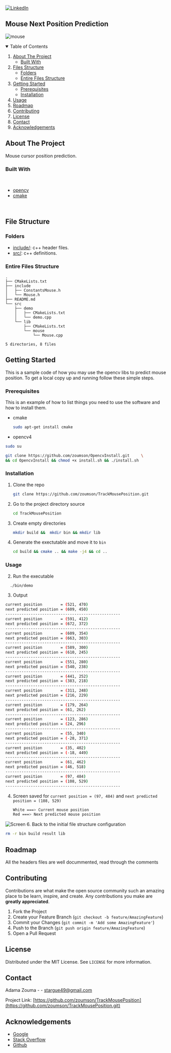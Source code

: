 [![LinkedIn][linkedin-shield]][linkedin-url]
<!--
[![Contributors][contributors-shield]][contributors-url]
[![Forks][forks-shield]][forks-url]
[![Stargazers][stars-shield]][stars-url]
[![Issues][issues-shield]][issues-url]
[![MIT License][license-shield]][license-url]
[![LinkedIn][linkedin-shield]][linkedin-url]


[![Github][github-shield]][github.com/zoumson?tab=repositories]
[![Stack Overflow][stackoverflow-shield]][stackoverflow.com/users/11175375/adam]
[![Leetcode][leetcode-shield]][eetcode.com/Hard_Code/]
-->
## Mouse Next Position Prediction 
![mouse](https://user-images.githubusercontent.com/38358621/122943458-9fde1e80-d3a9-11eb-8de8-6e91af8ae3fe.png)
<!-- TABLE OF CONTENTS -->
<details open="open">
  <summary>Table of Contents</summary>
  <ol>
    <li>
      <a href="#about-the-project">About The Project</a>
      <ul>
        <li><a href="#built-with">Built With</a></li>
      </ul>
    </li>
    <li>
      <a href="#file-structure">Files Structure</a>
      <ul>
        <li><a href="#folders">Folders</a></li>
        <li><a href="#entire-files-structure">Entire Files Structure</a></li>
      </ul>
    </li>
    <li>
      <a href="#getting-started">Getting Started</a>
      <ul>
        <li><a href="#prerequisites">Prerequisites</a></li>
        <li><a href="#installation">Installation</a></li>
      </ul>
    </li>
    <li><a href="#usage">Usage</a></li>
    <li><a href="#roadmap">Roadmap</a></li>
    <li><a href="#contributing">Contributing</a></li>
    <li><a href="#license">License</a></li>
    <li><a href="#contact">Contact</a></li>
    <li><a href="#acknowledgements">Acknowledgements</a></li>
  </ol>
</details>



<!-- ABOUT THE PROJECT -->
## About The Project
<!-- [![Product Name Screen Shot][product-screenshot]](https://example.com) -->
Mouse cursor position prediction.
<!--Built with -->
### Built With

<br>

* [opencv](https://opencv.org/)
* [cmake](https://cmake.org/)

<br>

## File Structure

### Folders

* [include/](include/): c++ header files.
* [src/](src/): c++ definitions.


### Entire Files Structure 

```
.
├── CMakeLists.txt
├── include
│   ├── ConstantsMouse.h
│   └── Mouse.h
├── README.md
└── src
    ├── demo
    │   ├── CMakeLists.txt
    │   └── demo.cpp
    └── lib
        ├── CMakeLists.txt
        └── mouse
            └── Mouse.cpp

5 directories, 8 files
```


<!-- GETTING STARTED -->
## Getting Started

This is a sample code of how you may use  the opencv libs to predict mouse position.
To get a local copy up and running follow these simple steps.

### Prerequisites

This is an example of how to list things you need to use the software and how to install them.
* cmake
  ```sh
  sudo apt-get install cmake
  ```

 * opencv4
 ```sh
 sudo su
 ```
 ```sh
git clone https://github.com/zoumson/OpencvInstall.git     \
&& cd OpencvInstall && chmod +x install.sh && ./install.sh
 ```
### Installation

1. Clone the repo
   ```sh
   git clone https://github.com/zoumson/TrackMousePosition.git
   ```
2. Go to the project directory source
   ```sh
   cd TrackMousePosition
   ```
3. Create empty directories 
   ```sh
   mkdir build &&  mkdir bin && mkdir lib
   ```
5. Generate the exectutable and move it to `bin`
   ```sh
   cd build && cmake .. && make -j4 && cd ..
   ```

<!-- USAGE EXAMPLES -->
### Usage

2. Run the executable 
 ```sh
   ./bin/demo 
```
3. Output
```sh
current position        = (521, 470)
next predicted position = (609, 450)
--------------------------------------------------
current position        = (591, 412)
next predicted position = (672, 372)
--------------------------------------------------
current position        = (609, 354)
next predicted position = (663, 303)
--------------------------------------------------
current position        = (589, 300)
next predicted position = (610, 245)
--------------------------------------------------
current position        = (551, 280)
next predicted position = (540, 238)
--------------------------------------------------
current position        = (441, 252)
next predicted position = (383, 218)
--------------------------------------------------
current position        = (311, 248)
next predicted position = (216, 229)
--------------------------------------------------
current position        = (179, 264)
next predicted position = (61, 262)
--------------------------------------------------
current position        = (123, 286)
next predicted position = (24, 296)
--------------------------------------------------
current position        = (55, 340)
next predicted position = (-28, 371)
--------------------------------------------------
current position        = (35, 402)
next predicted position = (-18, 449)
--------------------------------------------------
current position        = (61, 462)
next predicted position = (46, 518)
--------------------------------------------------
current position        = (97, 484)
next predicted position = (108, 529)
--------------------------------------------------
```
4. Screen saved for `current position = (97, 484)` and `next predicted position = (108, 529)`
   ```sh
   White ===> Current mouse position
   Red ===> Next predicted mouse position
   ```

![Screen](https://user-images.githubusercontent.com/38358621/122940820-65738200-d3a7-11eb-85bf-a4184efcb06d.png)
6. Back to the initial file structure configuration
   ```sh
   rm -r bin build result lib 
   ```
<!-- ROADMAP -->
## Roadmap

All the headers files are well docummented, read through the comments

<!-- CONTRIBUTING -->
## Contributing

Contributions are what make the open source community such an amazing place to be learn, inspire, and create. Any contributions you make are **greatly appreciated**.

1. Fork the Project
2. Create your Feature Branch (`git checkout -b feature/AmazingFeature`)
3. Commit your Changes (`git commit -m 'Add some AmazingFeature'`)
4. Push to the Branch (`git push origin feature/AmazingFeature`)
5. Open a Pull Request



<!-- LICENSE -->
## License

Distributed under the MIT License. See `LICENSE` for more information.



<!-- CONTACT -->
## Contact

Adama Zouma - <!-- [@your_twitter](https://twitter.com/your_username) -->- stargue49@gmail.com

Project Link: [https://github.com/zoumson/TrackMousePosition](https://github.com/zoumson/TrackMousePosition.git)



<!-- ACKNOWLEDGEMENTS -->
## Acknowledgements
* [Google](https://www.google.com/)
* [Stack Overflow](https://stackoverflow.com/)
* [Github](https://github.com/)




<!-- MARKDOWN LINKS & IMAGES -->
<!-- https://www.markdownguide.org/basic-syntax/#reference-style-links -->

[contributors-shield]: https://img.shields.io/github/contributors/othneildrew/Best-README-Template.svg?style=for-the-badge
[contributors-url]: https://github.com/othneildrew/Best-README-Template/graphs/contributors
[forks-shield]: https://img.shields.io/github/forks/othneildrew/Best-README-Template.svg?style=for-the-badge
[forks-url]: https://github.com/othneildrew/Best-README-Template/network/members
[stars-shield]: https://img.shields.io/github/stars/othneildrew/Best-README-Template.svg?style=for-the-badge
[stars-url]: https://github.com/othneildrew/Best-README-Template/stargazers
[issues-shield]: https://img.shields.io/github/issues/othneildrew/Best-README-Template.svg?style=for-the-badge
[issues-url]: https://github.com/othneildrew/Best-README-Template/issues
[license-shield]: https://img.shields.io/github/license/othneildrew/Best-README-Template.svg?style=for-the-badge
[license-url]: https://github.com/othneildrew/Best-README-Template/blob/master/LICENSE.txt
[linkedin-shield]: https://img.shields.io/badge/-LinkedIn-black.svg?style=for-the-badge&logo=linkedin&colorB=555
[linkedin-url]: linkedin.com/in/adama-zouma-553bba13a
[product-screenshot]: images/screenshot.png


